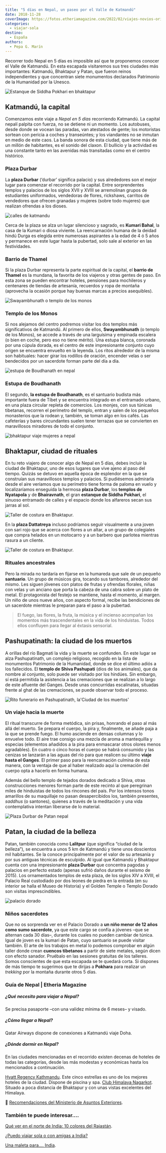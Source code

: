 ```yaml
---
title: "5 días en Nepal, un paseo por el Valle de Katmandú"
date: 2018-11-28
coverImage: https://fotos.etheriamagazine.com/2022/02/viajes-novios-originales-Katmandu-nepal.jpg
categories: 
  - viajar-sola
destino: 
  - España
authors: 
  - Pepa G. Marín
---
```


Recorrer todo Nepal en 5 días es imposible así que te proponemos conocer el Valle de Katmandú. En esta escapada visitaremos sus tres ciudades más importantes: Katmandú, Bhaktapur y Patan, que fueron reinos independientes y que concentran siete monumentos declarados Patrimonio de la Humanidad por la Unesco.

![Estanque de Siddha Pokhari en bhaktapur](https://fotos.etheriamagazine.com/2018/11/Bhaktapur-mujer-nepal-e1644907573592.jpg "Estanque de Siddha Pokhari, en Bhaktapur. © Pepa García")

## Katmandú, la capital

Comenzamos este viaje a _Nepal en 5 días_ recorriendo Katmandú. La capital nepalí 
palpita con fuerza, no se detiene ni un momento. Los autobuses, desde donde se vocean 
las paradas, van atestados de gente; los motoristas sortean con pericia a coches y 
transeúntes; y los viandantes no se inmutan en medio de este caos. La banda sonora de 
esta ciudad, que tiene más de un millón de habitantes, es el sonido del claxon. El 
bullicio y la actividad es una constante tanto en las avenidas más transitadas como en 
el centro histórico. 

### Plaza Durbar

La **plaza Durbar** (‘durbar’ significa palacio) y sus alrededores son el mejor lugar 
para comenzar el recorrido por la capital. Entre sorprendentes templos y palacios de los 
siglos XVII y XVIII se arremolinan grupos de estudiantes uniformados, vendedoras de 
flores, rickshaws, carritos de vendedores que ofrecen granadas y mujeres (sobre todo 
mujeres) que realizan ofrendas a los dioses. 

![calles de katmandu](https://fotos.etheriamagazine.com/2018/11/Katmandu-viajes-nepal-mujeres-e1644907600512.jpg "Calles de Katmandú. © Pepa García")

Cerca de la plaza se alza un lugar silencioso y sagrado, es **Kumari Bahal**, la casa de 
la Kumari o diosa viviente. La reencarnación humana de la deidad hindú Durga es elegida 
entre numerosas aspirantes a la edad de 4 ó 5 años y permanece en este lugar hasta la 
pubertad, solo sale al exterior en las festividades. 

### Barrio de Thamel

Si la plaza Durbar representa la parte espiritual de la capital, el **barrio de Thamel** 
es la mundana, la favorita de los viajeros y otras gentes de paso. En esta zona se 
pueden encontrar hoteles, pensiones para mochileros y centenares de tiendas de 
artesanía, recuerdos y ropa de montaña (aprovecha la ocasión porque hay buenas marcas a 
precios asequibles). 

![Swayambhunath o templo de los monos](https://fotos.etheriamagazine.com/2018/11/templo-Katmandu-viaje-mujeres-nepa.jpg "Swayambhunath o templo de los Monos. ©P.G.")

### Templo de los Monos

Si nos alejamos del centro podremos visitar los dos templos más significativos de 
Katmandú. Al primero de ellos, **Swayambhunath** (o templo de los Monos), se accede a 
través de una larguísima y empinada escalera (o bien en coche, pero eso no tiene 
mérito). Una estupa blanca, coronada por una cúpula dorada, es el centro de este 
impresionante conjunto cuyo origen se encuentra envuelto en la leyenda. Los ritos 
alrededor de la misma son habituales: hacer girar los rodillos de oración, encender 
velas o ser bendecidos por un sacerdote forman parte del día a día. 

![estupa de Boudhanath en nepal](https://fotos.etheriamagazine.com/2018/11/nepal-estupa-tibetana-e1644907610833.jpg "Estupa de Boudhanath. © Pepa García")

### Estupa de Boudhanath

El segundo, **la estupa de Boudhanath**, es el santuario budista más importante fuera de 
Tíbet y se encuentra integrado en el entramado urbano, en una plaza circular repleta de 
comercios. Los monjes, con sus túnicas tibetanas, recorren el perímetro del templo, 
entran y salen de los pequeños monasterios que la rodean y, también, se toman algo en 
los cafés. Las cafeterías y bares circundantes suelen tener terrazas que se convierten 
en maravillosos miradores de todo el conjunto. 

![bhaktapur viaje mujeres a nepal](https://fotos.etheriamagazine.com/2018/11/Bhaktapur-viaje-mujeres-ninos.jpg "Una madre y su hijo asisten con sus mejores galas a un ritual en Bhaktapur. ©P.G.")

## Bhaktapur, ciudad de rituales

En tu reto viajero de conocer algo de Nepal en 5 días, debes incluir la ciudad de 
Bhaktapur, uno de esos lugares que vive ajeno al paso del tiempo. Quizás se detuvo en 
aquella época de esplendor en la que se construían sus maravillosos templos y palacios. 
Si pudiésemos admirarla desde el aire veríamos que su perímetro tiene forma de paloma en 
vuelo y localizaríamos enseguida la hermosa **plaza Durbar**, los **templos de 
Nyatapola** y de **Bhairavnath**, el gran **estanque de Siddha Pokhari**, el sinuoso 
entramado de calles y el espacio donde los alfareros secan sus jarras al sol. 

![Taller de costura en Bhaktapur.](https://fotos.etheriamagazine.com/2018/11/bhaktapur-costureras-nepal-mujeres-e1644907582438.jpg "Taller de costura en Bhaktapur. ©P.G.")

En la **plaza Dattatreya** incluso podríamos seguir visualmente a una joven con sari 
rojo que se acerca con flores a un altar, a un grupo de colegiales que compra helados en 
un motocarro y a un barbero que parlotea mientras rasura a un cliente. 

![Taller de costura en Bhaktapur.](https://fotos.etheriamagazine.com/2018/11/Bhaktapur-rito-viaje-mujeres-nepal-e1644907538975.jpg "Taller de costura en Bhaktapur.©P.G.")

### Rituales ancestrales

Pero la mirada no tardaría en fijarse en la humareda que sale de un pequeño 
**santuario**. Un grupo de músicos gira, tocando sus tambores, alrededor del mismo. Les 
siguen jóvenes con platos de frutas y ofrendas florales, niñas con velas y un anciano 
que porta la cabeza de una cabra sobre un plato de metal. El protagonista del festejo se 
mantiene, hasta el momento, al margen. Un niño de unos nueve años, con aspecto formal, 
recibe las bendiciones de un sacerdote mientras le preparan para el paso a la pubertad. 

> El fuego, las flores, la fruta, la música y el incienso acompañan los momentos más 
> trascendentales en la vida de los hinduistas. Todos ellos confluyen para llegar al 
> éxtasis sensorial. 

## Pashupatinath: la ciudad de los muertos

A orillas del río Bagmati la vida y la muerte se confunden. En este lugar se alza 
Pashupatinath, un complejo religioso, recogido en la lista de monumentos Patrimonio de 
la Humanidad, donde se dice el último adiós a los fallecidos. El **templo de Shiva 
Pashupati** (dios de los animales), que da nombre al conjunto, solo puede ser visitado 
por los hindúes. Sin embargo, sí está permitida la asistencia a las cremaciones que se 
realizan a lo largo de este afluente del Ganges. Desde unas concurridas escalinatas, 
situadas frente al ghat de las cremaciones, se puede observar todo el proceso. 

![Rito funerario en Pashupatinath, la'Ciudad de los muertos'](https://fotos.etheriamagazine.com/2018/11/Pashupatinath.jpg "Rito funerario en Pashupatinath, la 'Ciudad de los muertos'. ©P.G.")

### Un viaje hacia la muerte

El ritual transcurre de forma metódica, sin prisas, honrando el paso al más allá del 
muerto. Se prepara el cuerpo, la pira y, finalmente, se añade paja a la que se prende 
fuego. El humo asciende en densas columnas y lo envuelve todo. El aire trae consigo una 
mezcla de aroma a mantequilla y especias (elementos añadidos a la pira para enmascarar 
otros olores menos agradables). En cuatro o cinco horas el cuerpo se habrá consumido y 
las cenizas se lanzarán a las aguas del río para que realicen su último **viaje hasta el 
Ganges**. El primer paso para la reencarnación culmina de esta manera, con la ventaja de 
que al haber realizado aquí la cremación del cuerpo opta a hacerlo en forma humana. 

Además del bello templo de tejados dorados dedicado a Shiva, otras construcciones 
menores forman parte de este recinto al que peregrinan miles de hinduistas de todos los 
rincones del país. Por los intensos tonos amarillos de su maquillaje no pasan 
desapercibidos los, también presentes, _saddhus_ (o santones), quienes a través de la 
meditación y una vida contemplativa intentan liberarse de lo material. 

![Plaza Durbar de Patan nepal](https://fotos.etheriamagazine.com/2018/11/plaza-durbar-patan-nepal-e1644907564641.jpg "Plaza Durbar de Patan (Nepal). ©Pepa García")

## Patan, la ciudad de la belleza

Patan, también conocida como **Lalitpur** (que significa “ciudad de la belleza”), se 
encuentra a unos 5 km de Katmandú y tiene unos doscientos mil habitantes. Se la conoce 
principalmente por el valor de su artesanía y por sus antiguas técnicas de esculpido. Al 
igual que Katmandú y Bhaktapur cuenta con una impresionante **plaza Durbar** que 
concentra pagodas y palacios en perfecto estado (apenas sufrió daños durante el seísmo 
de 2015). Los ornamentados templos de esta plaza, de los siglos XIV a XVIII, el Palacio 
Real custodiado por dos leones de piedra en la entrada (en su interior se halla el Museo 
de Historia) y el Golden Temple o Templo Dorado son visitas imprescindibles. 

![palacio dorado](https://fotos.etheriamagazine.com/2018/11/Patan-viaje-mujeres-nepal-e1644907552804.jpg "Palacio Dorado.")

### Niños sacerdotes

Que no os sorprenda ver en el Palacio Dorado a **un niño menor de 12 años como sumo 
sacerdote**, ya que este cargo se confía a jóvenes –que se alternan cada 30 días–, 
durante los cuales no pueden cambiar de túnica. Igual de joven es la kumari de Patan, 
cuyo santuario se puede visitar también. El arte de los trabajos en metal lo podemos 
comprobar en algún taller donde crean **cuencos tibetanos** a partir de siete metales, 
según dicen con efecto sanador. Pruébalo en las sesiones gratuitas de los talleres. 
Somos conscientes de que esta escapada se te quedará corta. Si dispones de más tiempo te 
sugerimos que te dirijas a **Pokhara** para realizar un _trekking_ por la montaña 
durante otros 5 días. 

### Guía de Nepal | Etheria Magazine

##### ¿Qué necesito para viajar a Nepal?

Se precisa pasaporte –con una validez mínima de 6 meses– y visado. 

##### ¿Cómo llegar a Nepal?

Qatar Airways dispone de conexiones a Katmandú viaje Doha. 

##### ¿Dónde dormir en Nepal?

En las ciudades mencionadas en el recorrido existen decenas de hoteles de todas las 
categorías, desde las más modestas y económicas hasta los mencionados a continuación. 

[Hyatt Regency 
Kathmandu](https://www.hyatt.com/es-ES/hotel/nepal/hyatt-regency-kathmandu/kathm). Este 
cinco estrellas es uno de los mejores hoteles de la ciudad. Dispone de piscina y spa. [Club 
Himalaya Nagarkot](http://www.clubhimalaya.com/). Situado a poca distancia de Bhaktapur 
y con unas vistas excelentes del Himalaya. 

📌 [Recomendaciones del Ministerio de Asuntos 
Exteriores](http://www.exteriores.gob.es/Portal/es/ServiciosAlCiudadano/SiViajasAlExtranjero/Paginas/DetalleRecomendacion.aspx?IdP=132). 

### También te puede interesar....

[Qué ver en el norte de India: 10 colores del 
Rajastán](https://etheriamagazine.com/2020/01/29/viaje-para-mujeres-que-ver-norte-india-rajastan/). 

[¿Puedo viajar sola o con amigas a 
India?](https://etheriamagazine.com/2018/10/19/viajar-sola-o-con-amigas-a-india/) 

[Una maleta para…. 
India](https://etheriamagazine.com/2018/10/19/que-llevar-en-la-maleta-para-viajar-a-india/).
